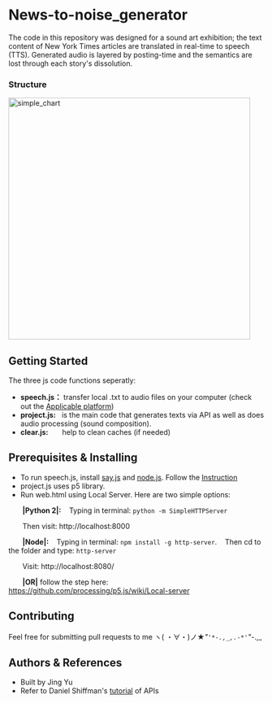
# News-to-noise_generator
The code in this repository was designed for a sound art exhibition; the text content of New York Times articles are translated in real-time to speech (TTS). Generated audio is layered by posting-time and the semantics are lost through each story's dissolution. 

### Structure 
<img width="476" alt="simple_chart" src="https://user-images.githubusercontent.com/41480919/43262965-dde87bde-90af-11e8-98e4-332320556eb9.png">

## Getting Started
The three js code functions seperatly:
* **speech.js：** transfer local .txt to audio files on your computer (check out the [Applicable platform](https://github.com/Marak/say.js))
* **project.js:** &nbsp;&nbsp;is the main code that generates texts via API as well as does audio processing (sound composition).  
* **clear.js:** &nbsp;&nbsp;&nbsp;&nbsp;&nbsp;&nbsp;help to clean caches (if needed)

## Prerequisites & Installing
* To run speech.js, install [say.js](https://github.com/Marak/say.js) and [node.js](https://nodejs.org/en/). Follow the [Instruction](https://github.com/Marak/say.js)
* project.js uses p5 library. 
* Run web.html using Local Server. Here are two simple options:

&nbsp;&nbsp;&nbsp;&nbsp;&nbsp;&nbsp;&nbsp;**|Python 2|:** 
&nbsp;&nbsp;&nbsp;Typing in terminal:
```python -m SimpleHTTPServer```

&nbsp;&nbsp;&nbsp;&nbsp;&nbsp;&nbsp;&nbsp;Then visit: http://localhost:8000
<br /> 

&nbsp;&nbsp;&nbsp;&nbsp;&nbsp;&nbsp;&nbsp;**|Node|:** 
&nbsp;&nbsp;&nbsp;Typing in terminal: 
```npm install -g http-server```. 
&nbsp;&nbsp; Then cd to the folder and type:
```http-server```

&nbsp;&nbsp;&nbsp;&nbsp;&nbsp;&nbsp;&nbsp;Visit: http://localhost:8080/
<br /> 

&nbsp;&nbsp;&nbsp;&nbsp;&nbsp;&nbsp;&nbsp;**|OR|** follow the step here: https://github.com/processing/p5.js/wiki/Local-server
<br />

## Contributing

Feel free for submitting pull requests to me ヽ( ・∀・)ノ★*"`'*-.,_,.-*'`"*-.,_


## Authors & References
 * Built by Jing Yu 
 * Refer to Daniel Shiffman's [tutorial](https://shiffman.net/a2z/data-apis/) of APIs


